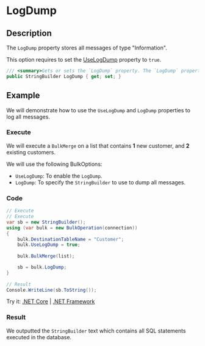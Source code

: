 # LogDump

## Description

The `LogDump` property stores all messages of type "Information".

This option requires to set the [UseLogDump](use-log-dump.md) property to `true`.

```csharp
/// <summary>Gets or sets the `LogDump` property. The `LogDump` property stores all messages of type "Information". This option requires to set the [UseLogDump](use-log-dump.md) property to `true`.</summary>
public StringBuilder LogDump { get; set; }
```

## Example

We will demonstrate how to use the `UseLogDump` and `LogDump` properties to log all messages.

### Execute

We will execute a `BulkMerge` on a list that contains **1** new customer, and **2** existing customers.

We will use the following BulkOptions:
- `UseLogDump`: To enable the `LogDump`.
- `LogDump`: To specify the `StringBuilder` to use to dump all messages.

### Code

```csharp
// Execute
// Execute
var sb = new StringBuilder();
using (var bulk = new BulkOperation(connection))
{
    bulk.DestinationTableName = "Customer";
    bulk.UseLogDump = true;
                
    bulk.BulkMerge(list);

    sb = bulk.LogDump;
}
            
// Result
Console.WriteLine(sb.ToString());
```

Try it: [.NET Core](https://dotnetfiddle.net/bzzR3c) | [.NET Framework](https://dotnetfiddle.net/ao9gB7)

### Result

We outputted the `StringBuilder` text which contains all SQL statements executed in the database.
